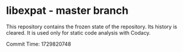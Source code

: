 # libexpat - master branch

This repository contains the frozen state of the repository.
Its history is cleared. It is used only for static code
analysis with Codacy.

Commit Time: 1729820748